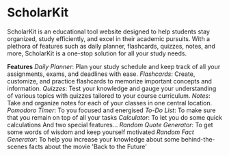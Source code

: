 # ScholarKit

ScholarKit is an educational tool website designed to help students stay organized, study efficiently, and excel in their academic pursuits. With a plethora of features such as daily planner, flashcards, quizzes, notes, and more, ScholarKit is a one-stop solution for all your study needs.

**Features**
*Daily Planner*: Plan your study schedule and keep track of all your assignments, exams, and deadlines with ease.
*Flashcards*: Create, customize, and practice flashcards to memorize important concepts and information.
*Quizzes*: Test your knowledge and gauge your understanding of various topics with quizzes tailored to your course curriculum.
*Notes*: Take and organize notes for each of your classes in one central location.
*Pomodoro Timer*: To you focused and energised
*To-Do List*: To make sure that you remain on top of all your tasks
*Calculator*: To let you do some quick calculations
And two special features...
*Random Quote Generator*: To get some words of wisdom and keep yourself motivated
*Random Fact Generator*: To help you increase your knowledge about some behind-the-scenes facts about the movie 'Back to the Future'

